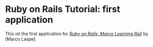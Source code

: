 # Ruby on Rails Tutorial: first application

This ist the first application for 
[*Ruby on Rails: Marco Learning Rail*](http://marcolearni.ng)
by [Marco Laspe]
